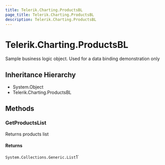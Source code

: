 ```yaml
---
title: Telerik.Charting.ProductsBL
page_title: Telerik.Charting.ProductsBL
description: Telerik.Charting.ProductsBL
---
```


# Telerik.Charting.ProductsBL

Sample business logic object. Used for a data binding demonstration only

## Inheritance Hierarchy

* System.Object
* Telerik.Charting.ProductsBL

## Methods

###  GetProductsList

Returns products list

#### Returns

`System.Collections.Generic.List`1` 

